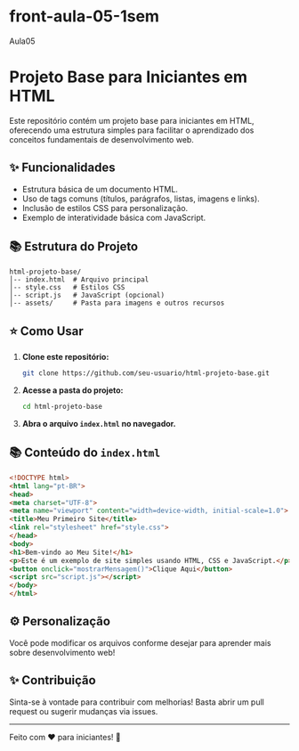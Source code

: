 # front-aula-05-1sem
Aula05
# Projeto Base para Iniciantes em HTML
 
Este repositório contém um projeto base para iniciantes em HTML, oferecendo uma estrutura simples para facilitar o aprendizado dos conceitos fundamentais de desenvolvimento web.
 
## ✨ Funcionalidades
 
- Estrutura básica de um documento HTML.
- Uso de tags comuns (títulos, parágrafos, listas, imagens e links).
- Inclusão de estilos CSS para personalização.
- Exemplo de interatividade básica com JavaScript.
 
## 📚 Estrutura do Projeto
 
```
html-projeto-base/
│-- index.html  # Arquivo principal
│-- style.css   # Estilos CSS
│-- script.js   # JavaScript (opcional)
│-- assets/     # Pasta para imagens e outros recursos
```
 
## ⭐ Como Usar
 
1. **Clone este repositório:**
   ```bash
   git clone https://github.com/seu-usuario/html-projeto-base.git
   ```
2. **Acesse a pasta do projeto:**
   ```bash
   cd html-projeto-base
   ```
3. **Abra o arquivo `index.html` no navegador.**
 
## 📚 Conteúdo do `index.html`
 
```html
<!DOCTYPE html>
<html lang="pt-BR">
<head>
<meta charset="UTF-8">
<meta name="viewport" content="width=device-width, initial-scale=1.0">
<title>Meu Primeiro Site</title>
<link rel="stylesheet" href="style.css">
</head>
<body>
<h1>Bem-vindo ao Meu Site!</h1>
<p>Este é um exemplo de site simples usando HTML, CSS e JavaScript.</p>
<button onclick="mostrarMensagem()">Clique Aqui</button>
<script src="script.js"></script>
</body>
</html>
```
 
## ⚙️ Personalização
 
Você pode modificar os arquivos conforme desejar para aprender mais sobre desenvolvimento web!
 
## ✨ Contribuição
 
Sinta-se à vontade para contribuir com melhorias! Basta abrir um pull request ou sugerir mudanças via issues.
 
---
 
Feito com ❤️ para iniciantes! 🌟